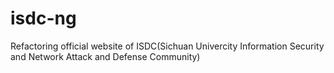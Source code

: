 # isdc-ng
Refactoring official website of ISDC(Sichuan Univercity Information Security and Network Attack and Defense Community)
